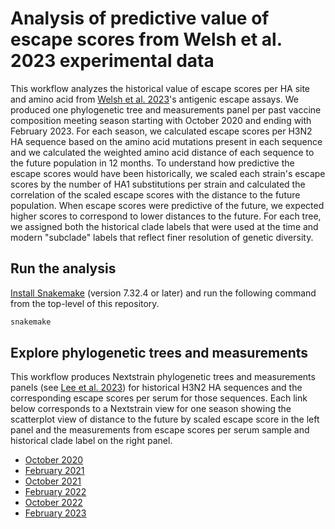 # Analysis of predictive value of escape scores from Welsh et al. 2023 experimental data

This workflow analyzes the historical value of escape scores per HA site and amino acid from [Welsh et al. 2023](https://doi.org/10.1101/2023.12.12.571235)'s antigenic escape assays.
We produced one phylogenetic tree and measurements panel per past vaccine composition meeting season starting with October 2020 and ending with February 2023.
For each season, we calculated escape scores per H3N2 HA sequence based on the amino acid mutations present in each sequence and we calculated the weighted amino acid distance of each sequence to the future population in 12 months.
To understand how predictive the escape scores would have been historically, we scaled each strain's escape scores by the number of HA1 substitutions per strain and calculated the correlation of the scaled escape scores with the distance to the future population.
When escape scores were predictive of the future, we expected higher scores to correspond to lower distances to the future.
For each tree, we assigned both the historical clade labels that were used at the time and modern "subclade" labels that reflect finer resolution of genetic diversity.

## Run the analysis

[Install Snakemake](https://snakemake.readthedocs.io/en/stable/getting_started/installation.html) (version 7.32.4 or later) and run the following command from the top-level of this repository.

``` bash
snakemake
```

## Explore phylogenetic trees and measurements

This workflow produces Nextstrain phylogenetic trees and measurements panels (see [Lee et al. 2023](https://doi.org/10.3389/fbinf.2023.1069487)) for historical H3N2 HA sequences and the corresponding escape scores per serum for those sequences.
Each link below corresponds to a Nextstrain view for one season showing the scatterplot view of distance to the future by scaled escape score in the left panel and the measurements from escape scores per serum sample and historical clade label on the right panel.

 - [October 2020](https://nextstrain.org/groups/blab/welsh-escape-scores/2020-10-01?branches=hide&dmin=2020-05-31&l=scatter&p=grid&regression=show&scatterX=welsh_escape_per_ha1&scatterY=weighted_distance_to_observed_future)
 - [February 2021](https://nextstrain.org/groups/blab/welsh-escape-scores/2021-02-01?branches=hide&dmin=2020-09-07&l=scatter&p=grid&regression=show&scatterX=welsh_escape_per_ha1&scatterY=weighted_distance_to_observed_future)
 - [October 2021](https://nextstrain.org/groups/blab/welsh-escape-scores/2021-10-01?branches=hide&dmin=2021-03-19&l=scatter&p=grid&regression=show&scatterX=welsh_escape_per_ha1&scatterY=weighted_distance_to_observed_future)
 - [February 2022](https://nextstrain.org/groups/blab/welsh-escape-scores/2022-02-01?branches=hide&dmin=2021-07-07&l=scatter&p=grid&regression=show&scatterX=welsh_escape_per_ha1&scatterY=weighted_distance_to_observed_future)
 - [October 2022](https://nextstrain.org/groups/blab/welsh-escape-scores/2022-10-01?branches=hide&dmin=2022-05-09&l=scatter&p=grid&regression=show&scatterX=welsh_escape_per_ha1&scatterY=weighted_distance_to_observed_future)
 - [February 2023](https://nextstrain.org/groups/blab/welsh-escape-scores/2023-02-01?branches=hide&dmin=2022-09-12&l=scatter&p=grid&regression=show&scatterX=welsh_escape_per_ha1&scatterY=weighted_distance_to_observed_future)
